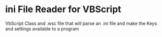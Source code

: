 ini File Reader for VBScript
===========================

VbScript Class and .wsc file that will parse an .ini file and make the Keys and settings available to a program
